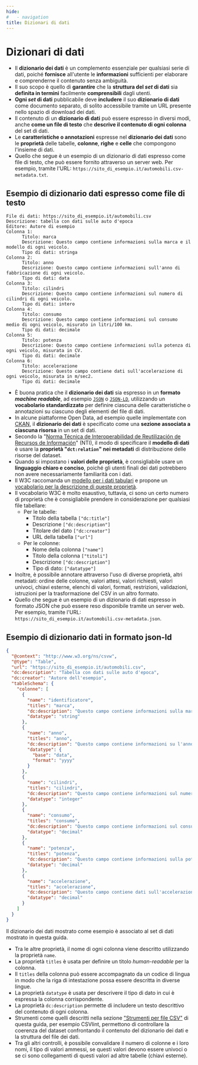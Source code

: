 ```yaml
---
hide:
#   - navigation
title: Dizionari di dati
---
```



# Dizionari di dati

- Il **dizionario dei dati** è un complemento essenziale per qualsiasi serie di dati, poiché **fornisce** all'utente le **informazioni** sufficienti per elaborare e comprenderne il contenuto senza ambiguità.
- Il suo scopo è quello di **garantire** che la **struttura del *set* di dati** sia **definita in termini** facilmente **comprensibili** dagli utenti.
- **Ogni *set* di dati** pubblicabile deve **includere** il suo **dizionario di dati** come documento separato, di solito accessibile tramite un URL presente nello spazio di download dei dati.
- Il contenuto di un **dizionario di dati** può essere espresso in diversi modi, anche **come un file di testo** che **descrive il contenuto di ogni colonna** del set di dati.
- Le **caratteristiche o annotazioni** espresse nel **dizionario dei dati** sono le **proprietà** delle tabelle, **colonne**, **righe** e **celle** che compongono l'insieme di dati.
- Quello che segue è un esempio di un dizionario di dati espresso come file di testo, che può essere fornito attraverso un server web. Per esempio, tramite l'URL: `https://sito_di_esempio.it/automobili.csv-metadata.txt`.


## Esempio di dizionario dati espresso come file di testo

``` title="automobili.csv-metadata.txt"
File di dati: https://sito_di_esempio.it/automobili.csv
Descrizione: tabella con dati sulle auto d'epoca
Editore: Autore di esempio
Colonna 1:
      Titolo: marca
      Descrizione: Questo campo contiene informazioni sulla marca e il modello di ogni veicolo.
      Tipo di dati: stringa
Colonna 2:
      Titolo: anno
      Descrizione: Questo campo contiene informazioni sull'anno di fabbricazione di ogni veicolo.
      Tipo di dati: data
Colonna 3:
      Titolo: cilindri
      Descrizione: Questo campo contiene informazioni sul numero di cilindri di ogni veicolo.
      Tipo di dati: intero
Colonna 4:
      Titolo: consumo
      Descrizione: Questo campo contiene informazioni sul consumo medio di ogni veicolo, misurato in litri/100 km.
      Tipo di dati: decimale
Colonna 5:
      Titolo: potenza
      Descrizione: Questo campo contiene informazioni sulla potenza di ogni veicolo, misurata in CV.
      Tipo di dati: decimale
Colonna 6:
      Titolo: accelerazione
      Descrizione: Questo campo contiene dati sull'accelerazione di ogni veicolo, misurata in m/sec2.
      Tipo di dati: decimale
```

- È buona pratica che il **dizionario dei dati** sia espresso in un **formato *machine readable***, ad esempio [`JSON`](https://www.w3schools.com/js/js_json_intro.asp) o [`JSON-LD`](https://www.w3.org/TR/json-ld11/), utilizzando un **vocabolario standardizzato** per definire ciascuna delle caratteristiche o annotazioni su ciascuno degli elementi del file di dati.
- In alcune piattaforme Open Data, ad esempio quelle implementate con [CKAN](https://ckan.org/), il **dizionario dei dati** è specificato come una **sezione associata a ciascuna risorsa** in un set di dati.
- Secondo la "[Norma Técnica de Interoperabilidad de Reutilización de Recursos de Información](https://datos.gob.es/en/documentacion/norma-tecnica-de-interoperabiliad-de-reutilizacion-de-recursos-de-informacion)" (NTI), il modo di specificare il **modello di dati** è usare la **proprietà "`dct:relation`" nei metadati** di distribuzione delle risorse del dataset.
- Quando si impostano i **valori delle proprietà**, è consigliabile usare un **linguaggio chiaro e conciso**, poiché gli utenti finali dei dati potrebbero non avere necessariamente familiarità con i dati.
- Il W3C raccomanda un [modello per i dati tabulari](https://www.w3.org/TR/tabular-metadata/) e propone un [vocabolario per la descrizione di queste proprietà](https://www.w3.org/TR/tabular-metadata/).
- Il vocabolario W3C è molto esaustivo, tuttavia, ci sono un certo numero di proprietà che è consigliabile prendere in considerazione per qualsiasi file tabellare:
    - Per le tabelle:
         - Titolo della tabella `["dc:title"]`
         - Descrizione `["dc:description"]`
         - Titolare del dato `["dc:creator"]`
         - URL della tabella `["url"]`
    - Per le colonne:
         - Nome della colonna `["name"]`
         - Titolo della colonna `["titoli"]`
         - Descrizione `["dc:description"]`
         - Tipo di dato: `["datatype"]`
- Inoltre, è possibile annotare attraverso l'uso di diverse proprietà, altri metadati: ordine delle colonne, valori attesi, valori richiesti, valori univoci, chiavi esterne, elenchi di valori, formati, restrizioni, validazioni, istruzioni per la trasformazione del CSV in un altro formato.
- Quello che segue è un esempio di un dizionario di dati espresso in formato JSON che può essere reso disponibile tramite un server web. Per esempio, tramite l'URL: `https://sito_di_esempio.it/automobili.csv-metadata.json`.


## Esempio di dizionario dati in formato json-ld

``` json title="automobili.csv-metadata.json"
{
  "@context": "http://www.w3.org/ns/csvw",
  "@type": "Table",
  "url": "https://sito_di_esempio.it/automobili.csv",
  "dc:description": "Tabella con dati sulle auto d'epoca",
  "dc:creator": "Autore dell'esempio",
  "tableSchema": {
    "colonne": [
      {
        "name": "identificatore",
        "titles": "marca",
        "dc:description": "Questo campo contiene informazioni sulla marca e il modello di ogni veicolo",
        "datatype": "string"
      },
      {
        "name": "anno",
        "titles": "anno",
        "dc:description": "Questo campo contiene informazioni su l'anno di fabbricazione di ogni veicolo",
        "datatype": {
          "base": "data",
          "format": "yyyy"
        }
      },
      {
        "name": "cilindri",
        "titles": "cilindri",
        "dc:description": "Questo campo contiene informazioni sul numero di cilindri di ogni veicolo",
        "datatype": "integer"
      },
      {
        "name": "consumo",
        "titles": "consumo",
        "dc:description": "Questo campo contiene informazioni sul consumo medio di carburante di ogni veicolo, misurato in litri/100 km",
        "datatype": "decimal"
      },
      {
        "name": "potenza",
        "titles": "potenza",
        "dc:description": "Questo campo contiene informazioni sulla potenza di ogni veicolo, misurata in CV",
        "datatype": "decimal"
      },
      {
        "name": "accelerazione",
        "titles": "accelerazione",
        "dc:description": "Questo campo contiene dati sull'accelerazione di ogni veicolo misurata in m/sec2",
        "datatype": "decimal"
      }
    ]
  }
}

```

Il dizionario dei dati mostrato come esempio è associato al set di dati mostrato in questa guida.

- Tra le altre proprietà, il nome di ogni colonna viene descritto utilizzando la proprietà `name`.
- La proprietà `titles` è usata per definire un titolo *human-readable* per la colonna.
- Il `titles` della colonna può essere accompagnato da un codice di lingua in modo che la riga di intestazione possa essere descritta in diverse lingue.
- La proprietà `datatype` è usata per descrivere il tipo di dato in cui è espressa la colonna corrispondente.
- La proprietà `dc:description` permette di includere un testo descrittivo del contenuto di ogni colonna.
- Strumenti come quelli descritti nella sezione ["Strumenti per file CSV"](strumenti_file_CSV.md) di questa guida, per esempio CSVlint, permettono di controllare la coerenza del dataset confrontando il contenuto del dizionario dei dati e la struttura del file dei dati.
- Tra gli altri controlli, è possibile convalidare il numero di colonne e i loro nomi, il tipo di valori ammessi, se questi valori devono essere univoci o se ci sono collegamenti di questi valori ad altre tabelle (chiavi esterne).